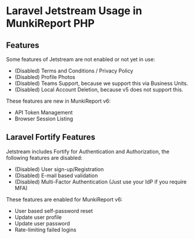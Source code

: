 # Laravel Jetstream Usage in MunkiReport PHP #


## Features ##

Some features of Jetstream are not enabled or not yet in use:

* (Disabled) Terms and Conditions / Privacy Policy
* (Disabled) Profile Photos
* (Disabled) Teams Support, because we support this via Business Units.
* (Disabled) Local Account Deletion, because v5 does not support this.

These features are new in MunkiReport v6:

* API Token Management
* Browser Session Listing

## Laravel Fortify Features ##

Jetstream includes Fortify for Authentication and Authorization, the following features are disabled:

* (Disabled) User sign-up/Registration
* (Disabled) E-mail based validation
* (Disabled) Multi-Factor Authentication (Just use your IdP if you require MFA)

These features are enabled for MunkiReport v6:

* User based self-password reset
* Update user profile
* Update user password
* Rate-limiting failed logins

